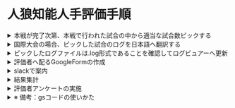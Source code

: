 # 人狼知能人手評価手順
<details>
<summary>本戦が完了次第、本戦で行われた試合の中から適当な試合数ピックする</summary>

[aiwolf-nlp-log-picker](https://github.com/aiwolfdial/aiwolf-nlp-log-picker)
各チームの出場回数と役職担当回数がなるべく均一になるように設定済み

</details>

<details>
<summary>国際大会の場合、ピックした試合のログを日本語へ翻訳する</summary>

[aiwolf-nlp-log-translator](https://github.com/aiwolfdial/aiwolf-nlp-log-translator)

</details>

<details>
<summary>ピックしたログファイルは.log形式であることを確認してログビュアーへ更新</summary>

[aiwolf-nlp-viewer](https://github.com/aiwolfdial/aiwolf-nlp-viewer)
- `aiwolf-nlp-viewer/static/assets/` 以下に保存
- 5人村ログフォルダ：`_truck5`、13人村ログフォルダ：`_truck13` で識別
- 国際大会の場合は英語版も更新：`_en` で識別

</details>

<details>
<summary> 評価者へ配るGoogleFormの作成</summary>

フォームの作成はこちらの
[スプレッドシート](https://docs.google.com/spreadsheets/d/1VQLYCpSdBoyq1TxWM9OeoZue4oXOtPjFTQEpDMKnf98/edit?usp=sharing) から AppScripts を実行。

1. スプレッドシートに評価用のログファイルリンクを追加
   → `log_link_5`, `log_link_13` の A列に、行ごとに `http` から始まるゲームログのリンクを記述
   ※ `log_link13` シート参考。

2. コード内該当部分の修正
   - 7行目：`playerNum`
   - 24行目：`sheetName`

3. `createFormMain` を実行

分担評価も可能：[参考フォーム](https://docs.google.com/forms/d/1dLSN6w_gLY7MZeUxOtjVfWIj8cJn4GrBEgH0ZHqD5tc/edit)

</details>
    
<details>
<summary>slackで案内</summary>
    GoogleFormのリンクを評価者へ配布する<br>
</details>

<details>
<summary>結果集計</summary>

[5人村分析](https://docs.google.com/spreadsheets/d/19LyLTa02Sv2CSXgGT4vA6PpOBDRpAxprxeWU_6qTMW8/edit?usp=sharing)

- `log_link` シートを作成
  A列に行ごとに `http` から始まるゲームログのリンクを記述
  ※ `log_link` シート参考。
- `split.gs`（`createGameSpreadSheet`）, `totalling.gs`（`main`）を実行
- `totalling.gs` で生成された `totalling` シートから各評価項目ごとのチームのスコア平均をまとめた**総合評価の表**を作成。
  `-A` や `-B` など複数エージェントを出場させたチームがいた場合は、それらを**統合させた場合の表も作成**する。
  詳細はリンクの `totalling` シート参照。

[13人村分析](https://docs.google.com/spreadsheets/d/1qZQjjameUV0dH41rJBb1l2jLAqbswDGhPKPSrfrpnGg/edit?usp=sharing)

- `log_link` シートを作成
  A列に行ごとに `http` から始まるゲームログのリンクを記述
  ※ `log_link` シート参考。
- `split.gs`（`createGameSpreadSheet`）, `totalling.gs`（`main`）を実行
- `totalling.gs` で生成された `totalling` シートから各評価項目ごとのチームのスコア平均をまとめた**総合評価の表**を作成。
  `-A` や `-B` など複数エージェントを出場させたチームがいた場合は、それらを**統合させた場合の表も作成**する。
  詳細はリンクの `totalling` シート参照。

</details>

<details>
<summary>評価者アンケートの実施</summary>

[こちら](https://docs.google.com/forms/d/16gtDxyZttEbWw7cErXPTTNV-_UdK-Z5h0QCB-rYYjKY/edit)を適宜編集して配布。
</details>

<details>
<summary>※ 備考：gsコードの使いかた</summary>
    
    拡張機能→AppScript
    
    該当コードエディタに移動後実行をクリック
    
    初回実行の場合：
    
    承認が必要です：権限を確認
    
    アカウントの選択：kanolab.share@gmail.com
    
    このアプリはGoogleで確認されていません：詳細→無題のプロジェクト（安全ではないページ）に移動
    
    無題のプロジェクトがGoogleアカウントへのアクセスを求めています：すべて選択→続行
</details>

